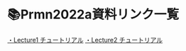 # 📚Prmn2022a資料リンク一覧

[・Lecture1 チュートリアル](Lecture/Lecture1.md)
[・Lecture2 チュートリアル](Lecture/Lecture2.md)

